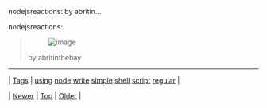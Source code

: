 <!--
title: nodejsreactions
date: 2020-06-28T15:27:00.315Z
tags: using, node, write, simple, shell, script, regular
-->


nodejsreactions: by abritin...

<p>nodejsreactions:</p>

<blockquote><p><figure class="tmblr-full" data-orig-height="300" data-orig-width="400" data-orig-src="https://66.media.tumblr.com/f484f1fd6c53cc937f697fdb9e8ddd04/tumblr_n4pqnaWf961r03eaxo1_400.gif"><img src="https://66.media.tumblr.com/f484f1fd6c53cc937f697fdb9e8ddd04/tumblr_inline_pk85teO9q91snpcgy_540.gif" alt="image" data-orig-height="300" data-orig-width="400" data-orig-src="https://66.media.tumblr.com/f484f1fd6c53cc937f697fdb9e8ddd04/tumblr_n4pqnaWf961r03eaxo1_400.gif"/></figure></p>
<p>by abritinthebay</p></blockquote>

<!--BOTTOM-POST-NAVIGATION-->
---

| [Tags](tags.md) | [using](tag-using.md) [node](tag-node.md) [write](tag-write.md) [simple](tag-simple.md) [shell](tag-shell.md) [script](tag-script.md) [regular](tag-regular.md) |

| [Newer](87612882536.md) | [Top](index.md) | [Older](87663940956.md) |